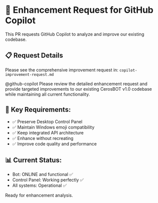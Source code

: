 # 🤖 Enhancement Request for GitHub Copilot

This PR requests GitHub Copilot to analyze and improve our existing codebase.

## 📋 Request Details
Please see the comprehensive improvement request in: `copilot-improvement-request.md`

@github-copilot Please review the detailed enhancement request and provide targeted improvements to our existing CerosBOT v1.0 codebase while maintaining all current functionality.

## 🎯 Key Requirements:
- ✅ Preserve Desktop Control Panel  
- ✅ Maintain Windows emoji compatibility
- ✅ Keep integrated API architecture
- ✅ Enhance without recreating
- ✅ Improve code quality and performance

## 📊 Current Status:
- Bot: ONLINE and functional ✅
- Control Panel: Working perfectly ✅  
- All systems: Operational ✅

Ready for enhancement analysis.